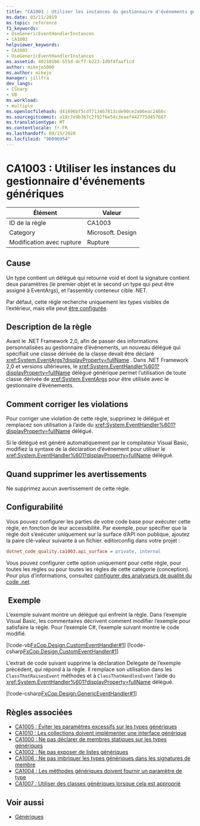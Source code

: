 ```yaml
---
title: "CA1003 : Utiliser les instances du gestionnaire d'événements génériques"
ms.date: 03/11/2019
ms.topic: reference
f1_keywords:
- UseGenericEventHandlerInstances
- CA1003
helpviewer_keywords:
- CA1003
- UseGenericEventHandlerInstances
ms.assetid: 402101b6-555d-4cf7-b223-1d9fdfaaf1cd
author: mikejo5000
ms.author: mikejo
manager: jillfra
dev_langs:
- CSharp
- VB
ms.workload:
- multiple
ms.openlocfilehash: d41696bf5cdf713467813cde90ce2a06eac2466c
ms.sourcegitcommit: a18c7e9b367c2f92f6e54c3eaef442775d457667
ms.translationtype: MT
ms.contentlocale: fr-FR
ms.lasthandoff: 09/15/2020
ms.locfileid: "90096954"
---
```

# <a name="ca1003-use-generic-event-handler-instances"></a>CA1003 : Utiliser les instances du gestionnaire d'événements génériques

|Élément|Valeur|
|-|-|
|ID de la règle|CA1003|
|Category|Microsoft. Design|
|Modification avec rupture|Rupture|

## <a name="cause"></a>Cause

Un type contient un délégué qui retourne void et dont la signature contient deux paramètres (le premier objet et le second un type qui peut être assigné à EventArgs), et l’assembly conteneur cible .NET.

Par défaut, cette règle recherche uniquement les types visibles de l’extérieur, mais elle peut [être configurée](#configurability).

## <a name="rule-description"></a>Description de la règle

Avant le .NET Framework 2,0, afin de passer des informations personnalisées au gestionnaire d’événements, un nouveau délégué qui spécifiait une classe dérivée de la classe devait être déclaré <xref:System.EventArgs?displayProperty=fullName> . Dans .NET Framework 2,0 et versions ultérieures, le <xref:System.EventHandler%601?displayProperty=fullName> délégué générique permet l’utilisation de toute classe dérivée de <xref:System.EventArgs> pour être utilisée avec le gestionnaire d’événements.

## <a name="how-to-fix-violations"></a>Comment corriger les violations

Pour corriger une violation de cette règle, supprimez le délégué et remplacez son utilisation à l’aide du <xref:System.EventHandler%601?displayProperty=fullName> délégué.

Si le délégué est généré automatiquement par le compilateur Visual Basic, modifiez la syntaxe de la déclaration d’événement pour utiliser le <xref:System.EventHandler%601?displayProperty=fullName> délégué.

## <a name="when-to-suppress-warnings"></a>Quand supprimer les avertissements

Ne supprimez aucun avertissement de cette règle.

## <a name="configurability"></a>Configurabilité

Vous pouvez configurer les parties de votre code base pour exécuter cette règle, en fonction de leur accessibilité. Par exemple, pour spécifier que la règle doit s’exécuter uniquement sur la surface d’API non publique, ajoutez la paire clé-valeur suivante à un fichier. editorconfig dans votre projet :

```ini
dotnet_code_quality.ca1003.api_surface = private, internal
```

Vous pouvez configurer cette option uniquement pour cette règle, pour toutes les règles ou pour toutes les règles de cette catégorie (conception). Pour plus d’informations, consultez [configurer des analyseurs de qualité du code .net](configure-fxcop-analyzers.md).

## <a name="example"></a> Exemple

L’exemple suivant montre un délégué qui enfreint la règle. Dans l’exemple Visual Basic, les commentaires décrivent comment modifier l’exemple pour satisfaire la règle. Pour l’exemple C#, l’exemple suivant montre le code modifié.

[!code-vb[FxCop.Design.CustomEventHandler#1](../code-quality/codesnippet/VisualBasic/ca1003-use-generic-event-handler-instances_1.vb)]
[!code-csharp[FxCop.Design.CustomEventHandler#1](../code-quality/codesnippet/CSharp/ca1003-use-generic-event-handler-instances_1.cs)]

L’extrait de code suivant supprime la déclaration Delegate de l’exemple précédent, qui répond à la règle. Il remplace son utilisation dans les `ClassThatRaisesEvent` méthodes et à `ClassThatHandlesEvent` l’aide du <xref:System.EventHandler%601?displayProperty=fullName> délégué.

[!code-csharp[FxCop.Design.GenericEventHandler#1](../code-quality/codesnippet/CSharp/ca1003-use-generic-event-handler-instances_2.cs)]

## <a name="related-rules"></a>Règles associées

- [CA1005 : Éviter les paramètres excessifs sur les types génériques](../code-quality/ca1005.md)
- [CA1010 : Les collections doivent implémenter une interface générique](../code-quality/ca1010.md)
- [CA1000 : Ne pas déclarer de membres statiques sur les types génériques](../code-quality/ca1000.md)
- [CA1002 : Ne pas exposer de listes génériques](../code-quality/ca1002.md)
- [CA1006 : Ne pas imbriquer les types génériques dans les signatures de membre](../code-quality/ca1006.md)
- [CA1004 : Les méthodes génériques doivent fournir un paramètre de type](../code-quality/ca1004.md)
- [CA1007 : Utiliser des classes génériques lorsque cela est approprié](../code-quality/ca1007.md)

## <a name="see-also"></a>Voir aussi

- [Génériques](/dotnet/csharp/programming-guide/generics/index)
